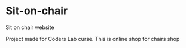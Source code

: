 # Sit-on-chair
Sit on chair website

Project made for Coders Lab curse.
This is online shop for chairs shop